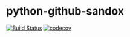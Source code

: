# python-github-sandox

[![Build Status](https://travis-ci.com/dev-11/python-github-sandox.svg?branch=master)](https://travis-ci.com/dev-11/python-github-sandox) [![codecov](https://codecov.io/gh/dev-11/python-github-sandox/branch/master/graph/badge.svg)](https://codecov.io/gh/dev-11/python-github-sandox)
